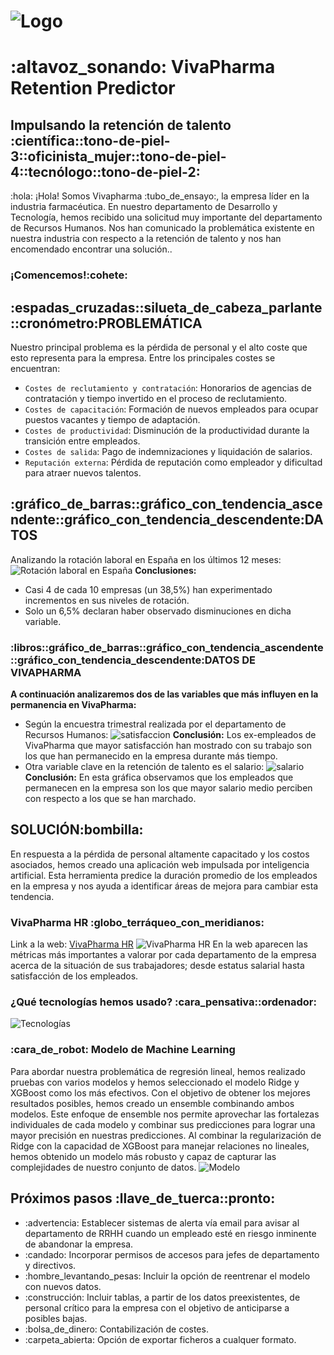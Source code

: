 # ![Logo](img/logo.png)
# :altavoz_sonando: VivaPharma Retention Predictor
## **Impulsando la retención de talento :científica::tono-de-piel-3::oficinista_mujer::tono-de-piel-4::tecnólogo::tono-de-piel-2:**
:hola: ¡Hola! Somos Vivapharma :tubo_de_ensayo:, la empresa líder en la industria farmacéutica.
En nuestro departamento de Desarrollo y Tecnología, hemos recibido una solicitud muy importante del departamento de Recursos Humanos. Nos han comunicado la problemática existente en nuestra industria con respecto a la retención de talento y nos han encomendado encontrar una solución..
### **¡Comencemos!:cohete:**
## **:espadas_cruzadas::silueta_de_cabeza_parlante::cronómetro:PROBLEMÁTICA**
Nuestro principal problema es la pérdida de personal y el alto coste que esto representa para la empresa.
Entre los principales costes se encuentran:
- ``Costes de reclutamiento y contratación``: Honorarios de agencias de contratación y tiempo invertido en el proceso de reclutamiento.
- ``Costes de capacitación``: Formación de nuevos empleados para ocupar puestos vacantes y tiempo de adaptación.
- ``Costes de productividad``: Disminución de la productividad durante la transición entre empleados.
- ``Costes de salida``: Pago de indemnizaciones y liquidación de salarios.
- ``Reputación externa``: Pérdida de reputación como empleador y dificultad para atraer nuevos talentos.
## **:gráfico_de_barras::gráfico_con_tendencia_ascendente::gráfico_con_tendencia_descendente:DATOS**
Analizando la rotación laboral en España en los últimos 12 meses:
![Rotación laboral en España](img/rotacion.png)
**Conclusiones:**
*  Casi 4 de cada 10 empresas (un 38,5%) han experimentado incrementos en sus niveles de rotación.
*  Solo un 6,5% declaran haber observado disminuciones en dicha variable.
### **:libros::gráfico_de_barras::gráfico_con_tendencia_ascendente::gráfico_con_tendencia_descendente:DATOS DE VIVAPHARMA**
**A continuación analizaremos dos de las variables que más influyen en la permanencia en VivaPharma:**
- Según la encuestra trimestral realizada por el departamento de Recursos Humanos:
![satisfaccion](img/satisfaction.png)
**Conclusión:**
Los ex-empleados de VivaPharma que mayor satisfacción han mostrado con su trabajo son los que han permanecido en la empresa durante más tiempo.
- Otra variable clave en la retención de talento es el salario:
![salario](img/media_salarios.png)
**Conclusión:**
En esta gráfica observamos que los empleados que permanecen en la empresa son los que mayor salario medio perciben con respecto a los que se han marchado.
## **SOLUCIÓN:bombilla:**
En respuesta a la pérdida de personal altamente capacitado y los costos asociados, hemos creado una aplicación web impulsada por inteligencia artificial. Esta herramienta predice la duración promedio de los empleados en la empresa y nos ayuda a identificar áreas de mejora para cambiar esta tendencia.
### **VivaPharma HR :globo_terráqueo_con_meridianos:**
Link a la web: [VivaPharma HR](https://vivapharma-hr.onrender.com/)
![VivaPharma HR](img/ranking.png)
En la web aparecen las métricas más importantes a valorar por cada departamento de la empresa acerca de la situación de sus trabajadores; desde estatus salarial hasta satisfacción de los empleados.
### **¿Qué tecnologías hemos usado? :cara_pensativa::ordenador:**
![Tecnologías](img/tecnologías.png)
### **:cara_de_robot: Modelo de Machine Learning**
Para abordar nuestra problemática de regresión lineal, hemos realizado pruebas con varios modelos y hemos seleccionado el modelo Ridge y XGBoost como los más efectivos. Con el objetivo de obtener los mejores resultados posibles, hemos creado un ensemble combinando ambos modelos.
Este enfoque de ensemble nos permite aprovechar las fortalezas individuales de cada modelo y combinar sus predicciones para lograr una mayor precisión en nuestras predicciones. Al combinar la regularización de Ridge con la capacidad de XGBoost para manejar relaciones no lineales, hemos obtenido un modelo más robusto y capaz de capturar las complejidades de nuestro conjunto de datos.
![Modelo](img/modelo_readme.png)
## **Próximos pasos :llave_de_tuerca::pronto:**
* :advertencia: Establecer sistemas de alerta vía email para avisar al departamento de RRHH cuando un empleado esté en riesgo inminente de abandonar la empresa.
* :candado: Incorporar permisos de accesos para jefes de departamento y directivos.
* :hombre_levantando_pesas: Incluir la opción de reentrenar el modelo con nuevos datos.
* :construcción: Incluir tablas, a partir de los datos preexistentes, de personal crítico para la empresa con el objetivo de anticiparse a posibles bajas.
* :bolsa_de_dinero: Contabilización de costes.
* :carpeta_abierta: Opción de exportar ficheros a cualquer formato.